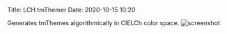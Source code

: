 Title: LCH tmThemer
Date: 2020-10-15 10:20

Generates tmThemes algorithmically in CIELCh color space.
![screenshot]({static}images/lch-tmthemer.png)